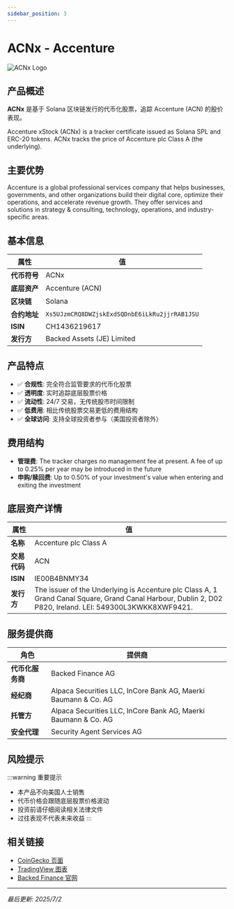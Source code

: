 ```yaml
---
sidebar_position: 3
---
```


# ACNx - Accenture

![ACNx Logo](/img/tokens/acnx.svg)

## 产品概述

**ACNx** 是基于 Solana 区块链发行的代币化股票，追踪 Accenture (ACN) 的股价表现。

Accenture xStock (ACNx) is a tracker certificate issued as Solana SPL and ERC-20 tokens. ACNx tracks the price of Accenture plc Class A (the underlying).

## 主要优势

Accenture is a global professional services company that helps businesses, governments, and other organizations build their digital core, optimize their operations, and accelerate revenue growth. They offer services and solutions in strategy & consulting, technology, operations, and industry-specific areas.


## 基本信息

| 属性 | 值 |
|------|----|
| **代币符号** | ACNx |
| **底层资产** | Accenture (ACN) |
| **区块链** | Solana |
| **合约地址** | `Xs5UJzmCRQ8DWZjskExdSQDnbE6iLkRu2jjrRAB1JSU` |
| **ISIN** | CH1436219617 |
| **发行方** | Backed Assets (JE) Limited |

## 产品特点

- ✅ **合规性**: 完全符合监管要求的代币化股票
- ✅ **透明度**: 实时追踪底层股票价格
- ✅ **流动性**: 24/7 交易，无传统股市时间限制
- ✅ **低费用**: 相比传统股票交易更低的费用结构
- ✅ **全球访问**: 支持全球投资者参与（美国投资者除外）

## 费用结构

- **管理费**: The tracker charges no management fee at present. A fee of up to 0.25% per year may be introduced in the future
- **申购/赎回费**: Up to 0.50% of your investment's value when entering and exiting the investment

## 底层资产详情

| 属性 | 值 |
|------|----|
| **名称** | Accenture plc Class A |
| **交易代码** | ACN |
| **ISIN** | IE00B4BNMY34 |
| **发行方** | The issuer of the Underlying is Accenture plc Class A, 1 Grand Canal Square, Grand Canal Harbour, Dublin 2, D02 P820, Ireland. LEI: 549300L3KWKK8XWF9421. |

## 服务提供商

| 角色 | 提供商 |
|------|----|
| **代币化服务商** | Backed Finance AG |
| **经纪商** | Alpaca Securities LLC, InCore Bank AG, Maerki Baumann & Co. AG |
| **托管方** | Alpaca Securities LLC, InCore Bank AG, Maerki Baumann & Co. AG |
| **安全代理** | Security Agent Services AG |

## 风险提示

:::warning 重要提示
- 本产品不向美国人士销售
- 代币价格会跟随底层股票价格波动
- 投资前请仔细阅读相关法律文件
- 过往表现不代表未来收益
:::

## 相关链接

- [CoinGecko 页面](https://www.coingecko.com/)
- [TradingView 图表](https://www.tradingview.com/)
- [Backed Finance 官网](https://backed.fi/)

---

*最后更新: 2025/7/2*
